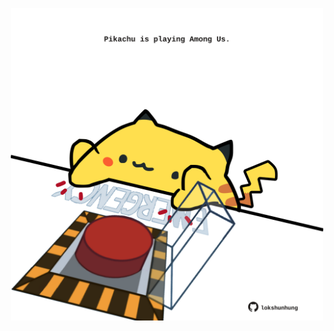 <!-- built at 29/10/2024, 19:00:43 UTC -->
<p align="center">
  <img width="500" height="500" src="./ReadmeImage.svg">
</p>

